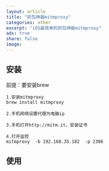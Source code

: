 ```yaml
---
layout: article
title: "抓包神器mitmproxy"
categories: other
excerpt: "iOS最简单的抓包神器mitmproxy"
ads: true
share: false
image:
---
```


## 安装

前提：要安装brew

```
1.安装mitmproxy
brew install mitmproxy

2.手机网络设置代理为电脑ip

3.手机打开http://mitm.it，安装证书

4.打开监控
mitmproxy  -b 192.168.35.182  -p 2386
```

## 使用


